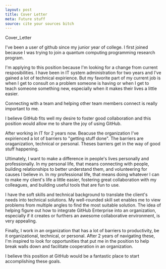 ```yaml
---
layout: post
title: Cover Letter
meta: Future stuff
source: cite your sources bitch
---
```


Cover_Letter

I've been a user of github since my junior year of college. I first joined because I was trying to join a quantum computing programming research program. 

I'm applying to this position because I'm looking for a change from current resposibilities. I have been in IT system administration for two years and I've gained a lot of technical expirience. But my favorite part of my current job is when I get to consult on a problem someone is having or when I get to teach someone something new, especially when it makes their lives a little easier. 

Connecting with a team and helping other team members connect is really important to me. 

I believe GitHub fits well my desire to foster good collaboration and this position would allow me to share the joy of using GitHub.

After working in IT for 2 years now. Beacuse the organization I've expirienced a lot of barriers to "getting stuff done". The barriers are oraganization, technical or personal. Theses barriers get in the way of good stuff happening. 



Ultimately, I want to make a difference in people's lives personally and professionally. In my personal life, that means connecting with people, building relationships to better understand them, and volunteering for causes I believe in. In my professional life, that means doing whatever I can to make my client's life a little easier, fostering great collaboration with my colleagues, and building useful tools that are fun to use.

I have the soft skills and technical background to translate the client's needs into technical solutions. My well-rounded skill set enables me to view problems from multiple angles to find the most suitable solution. The idea of helping figure out how to integrate GitHub Enterprise into an organization, especially if it creates or furthers an awesome collaborative environment, is very appealing.  

Finally, I work in an organization that has a lot of barriers to productivity, be it organizational, technical, or personal. After 2 years of navigating these, I'm inspired to look for opportunities that put me in the position to help break walls down and facilitate cooperation in an organization.

I believe this position at GitHub would be a fantastic place to start accomplishing these goals.

